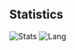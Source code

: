 ## Statistics
![Stats](https://github-readme-stats.vercel.app/api?username=dlemel8&show_icons=true&hide_title=true&theme=tokyonight)
![Lang](https://github-readme-stats.vercel.app/api/top-langs/?username=dlemel8&layout=compact&langs_count=6&card_width=250&theme=tokyonight)

